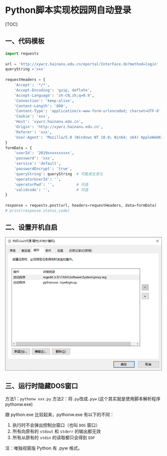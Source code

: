 # Python脚本实现校园网自动登录

[TOC]

## 一、代码模板

```python
import requests

url = 'http://xywrz.hainanu.edu.cn/eportal/InterFace.do?method=login'
queryString ='xxx'

requestHeaders = {
    'Accept': '*/*',
    'Accept-Encoding': 'gzip, deflate',
    'Accept-Language': 'zh-CN,zh;q=0.9',
    'Connection': 'keep-alive',
    'Content-Length': '890',
    'Content-Type': 'application/x-www-form-urlencoded; charset=UTF-8',
    'Cookie': 'xxx',
    'Host': 'xywrz.hainanu.edu.cn',
    'Origin': 'http://xywrz.hainanu.edu.cn',
    'Referer': 'xxx',
    'User-Agent': 'Mozilla/5.0 (Windows NT 10.0; Win64; x64) AppleWebKit/537.36 (KHTML, like Gecko) Chrome/95.0.4638.69 Safari/537.36'
}
formData = {
    'userId': '2019xxxxxxxxxx',
    'password': 'xxx',
    'service': 'default',
    'passwordEncrypt': 'true',
    'queryString': queryString  # 可能发生变化
    'operatorUserId': '',
    'operatorPwd': '',          # 可选
	'validcode': '',            # 可选
}

response = requests.post(url, headers=requestHeaders, data=formData)
# print(response.status_code)
```

## 二、设置开机自启

![image-20211110160130238](https://raw.githubusercontent.com/Jxpro/PicBed/master/md/2021/11/10-160131.png)

## 三、运行时隐藏DOS窗口

方法1：`pythonw xxx.py`
方法2：将`.py`改成`.pyw` (这个其实就是使用脚本解析程序pythonw.exe)

跟 python.exe 比较起来，pythonw.exe 有以下的不同：

1.   执行时不会弹出控制台窗口（也叫 `DOS` 窗口）
2.   所有向原有的 `stdout` 和 `stderr` 的输出都无效
3.   所有从原有的 `stdin` 的读取都只会得到 `EOF`

注：唯独视窗版 Python 有 .pyw 格式。